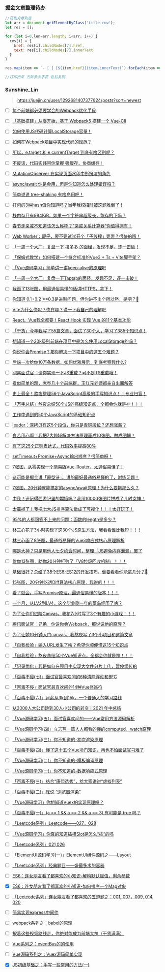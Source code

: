 ### 掘金文章整理待办

```javascript
//获取文章列表
let arr = document.getElementByClass('title-row');
let res = [];

for (let i=0,len=arr.length; i<arr; i++) {
  res[i] = {
    href: res[i].childNodes[7].href,
    text: res[i].childNodes[7].innerText
  }
}

res.map(item => `- [ ] [${item.href}](item.innerText)`).forEach(item => console.log(item))

//打印出来 去除多余字符 黏贴复制
```



### Sunshine_Lin

> https://juejin.cn/user/1292681407377624/posts?sort=newest



 - [ ] [每个前端都必须要学会的Webpack优化手段](https://juejin.cn/post/7083519723484708878)
 - [ ] [「基础搭建」从零开始，基于 Webpack5 搭建一个 Vue-Cli](https://juejin.cn/post/7075136766428217358)
 - [ ] [如何使用JS代码计算LocalStorage容量！](https://juejin.cn/post/7072166349329399838)
 - [ ] [如何在Webpack项目中实现代码的规范？](https://juejin.cn/post/7084564788365721613)
 - [ ] [所以，e.target 和 e.currentTarget 到底有啥区别呢？](https://juejin.cn/post/7069569810220187678)
 - [ ] [不废话，代码实践带你掌握 强缓存、协商缓存！](https://juejin.cn/post/7065895592613904392)
 - [ ] [MutationObserver 在实现页面水印中所扮演的角色](https://juejin.cn/post/7065124657413750821)
 - [ ] [async/await 你是会用，但是你知道怎么处理错误吗？](https://juejin.cn/post/7064389512729722910)
 - [ ] [简单说说 tree-shaking 有啥鸟用吧！](https://juejin.cn/post/7062180864968359943)
 - [ ] [打包的3种hash值你知道吗？当年我校招时被这题难倒了！](https://juejin.cn/post/7060688758370205733)
 - [ ] [栈内存只有984KiB，如果一个字符串超级长，能存的下吗？](https://juejin.cn/post/7054195221239693342)
 - [ ] [春节走亲戚不知道该怎么称呼？”亲戚关系计算器“你值得拥有！](https://juejin.cn/post/7051347332813553700)
 - [ ] [Web Worker：靓仔，要不要试试开个「子线程」耍耍？很快的哦！](https://juejin.cn/post/7051110516906786830)
 - [ ] [「一周一个大厂」复盘一下 拼多多 的面经，发现不足，逐一击破！](https://juejin.cn/post/7045946373123883039)
 - [ ] [「保姆式教学」如何搭建一个符合标准的Vue3 + Ts + Vite脚手架？](https://juejin.cn/post/7044539879640236045)
 - [ ] [「Vue源码学习」简单讲一讲keep-alive的原理吧](https://juejin.cn/post/7043401297302650917)
 - [ ] [「一周一个大厂」复盘一下Taptap的面经，发现不足，逐一击破！](https://juejin.cn/post/7042514828912492581)
 - [ ] [我画了13张图，用最通俗易懂的话讲HTTPS，拿下！](https://juejin.cn/post/7042158171778973732)
 - [ ] [你知道 0.1+0.2 ==0.3是进制问题，但你讲不出个所以然，是吧？🐶](https://juejin.cn/post/7041546152994406430)
 - [ ] [Vite为什么快呢？快在哪？说一下我自己的理解吧](https://juejin.cn/post/7040750959764439048)
 - [ ] [React、Vue我全都要！React Hook 实现 Vue 的11个基本功能](https://juejin.cn/post/7037130413155811341)
 - [ ] [「干货」今年我写了55篇文章，面试了30个人，学习了385个知识点！](https://juejin.cn/post/7035905352746926116)
 - [ ] [想知道一个20k级别前端在项目中是怎么使用LocalStorage的吗？](https://juejin.cn/post/7033749571939336228)
 - [ ] [你说你会Promise？那你解决一下项目中的这五个难题？](https://juejin.cn/post/7033395086696136711)
 - [ ] [后端一次给你10万条数据，如何优雅展示，到底考察我什么?](https://juejin.cn/post/7031923575044964389)
 - [ ] [网易面试官：请你实现一下JS重载？可不是TS重载哦！](https://juejin.cn/post/7031525301414805518)
 - [ ] [看似简单的题，席卷几十个前端群，王红元老师都亲自出面解答](https://juejin.cn/post/7030425359392882695)
 - [ ] [史上最全！熬夜整理56个JavaScript高级的手写知识点！！专业扫盲！](https://juejin.cn/post/7023906112843808804)
 - [ ] [「万字总结」熬夜总结50个JS的高级知识点，全都会你就是神！！！](https://juejin.cn/post/7022795467821940773)
 - [ ] [工作中遇到的50个JavaScript的基础知识点](https://juejin.cn/post/7020940475133591566)
 - [ ] [leader：深拷贝有这5个段位，你只是青铜段位？还想涨薪？](https://juejin.cn/post/7017991655009566728)
 - [ ] [良苦用心啊！我把7大跨域解决方法原理画成10张图，做成图解！](https://juejin.cn/post/7017614708832206878)
 - [ ] [有了这25个正则表达式，代码效率提高80%](https://juejin.cn/post/7016871226899431431)
 - [ ] [setTimeout+Promise+Async输出顺序？很简单呀！](https://juejin.cn/post/7016298598883131423)
 - [ ] [7张图，从零实现一个简易版Vue-Router，太通俗易懂了！](https://juejin.cn/post/7012272146907037732)
 - [ ] [这可能是掘金讲「原型链」，讲的最好最通俗易懂的了，附练习题！](https://juejin.cn/post/7007416743215759373)
 - [ ] [7张图，20分钟就能搞定的async/await原理！为什么要拖那么久？](https://juejin.cn/post/7007031572238958629)
 - [ ] [中秋！还记得西游记里的嫦娥吗？我用10000张图片拼成了儿时女神！](https://juejin.cn/post/7005221466014744612)
 - [ ] [太震撼了！我把七大JS排序算法做成了可视化！！！太好玩了！](https://juejin.cn/post/7004454008634998821)
 - [ ] [95%的人都回答不上来的问题：函数的length是多少？](https://juejin.cn/post/7003369591967596552)
 - [ ] [林三心花了3小时实现了这30个JS原生方法，我看看谁比我短！！！](https://juejin.cn/post/7002248038529892383)
 - [ ] [林三心画了8张图，最通俗易懂的Vue3响应式核心原理解析](https://juejin.cn/post/7001999813344493581)
 - [ ] [哪是大神？只是用他人七夕约会时间，整理「JS避免内存泄漏」罢了](https://juejin.cn/post/6996828267068014600)
 - [ ] [赠你13张图，助你20分钟打败了「V8垃圾回收机制」！！！](https://juejin.cn/post/6995706341041897486)
 - [ ] [基础很好？总结了38个ES6-ES12的开发技巧，倒要看看你能拿几分？🐶](https://juejin.cn/post/6995334897065787422)
 - [ ] [15张图，20分钟吃透Diff算法核心原理，我说的！！！](https://juejin.cn/post/6994959998283907102)
 - [ ] [看了就会，手写Promise原理，最通俗易懂的版本！！！](https://juejin.cn/post/6994594642280857630)
 - [ ] [一个月，从LV2到LV4，这个毕业刚一年的菜鸟经历了啥？](https://juejin.cn/post/6990146025100935205)
 - [ ] [为了让你们进阶Canvas，我花7小时写了3个有趣的小游戏！！！](https://juejin.cn/post/6989003710030413838)
 - [ ] [腾讯面试官：兄弟，你说你会Webpack，那说说他的原理？](https://juejin.cn/post/6987180860852142093)
 - [ ] [为了让她10分钟入门canvas，我熬夜写了3个小项目和这篇文章](https://juejin.cn/post/6986785259966857247)
 - [ ] [「自我检验」输入URL发生了啥？希望你顺便懂这15个知识点](https://juejin.cn/post/6986416221323264030)
 - [ ] [「自我检验」熬夜总结50个Vue知识点，全都会你就是神！！！](https://juejin.cn/post/6984210440276410399)
 - [ ] [「记录优化」我是如何在项目中实现大文件分片上传，暂停续传的](https://juejin.cn/post/6982877680068739085)
 - [ ] [「百毒不侵(七)」面试官最喜欢问的6种清除浮动和BFC](https://juejin.cn/post/6982179919597928485)
 - [ ] [「百毒不侵」面试官最喜欢问的14种Vue修饰符](https://juejin.cn/post/6981628129089421326)
 - [ ] [「百毒不侵(六)」月薪从3k到15k，一个普通人的学习路线](https://juejin.cn/post/6979778540044550152)
 - [ ] [从3000人大公司跳到30人小公司的转变｜2021 年中总结](https://juejin.cn/post/6977702818614345736)
 - [ ] [「Vue源码学习(五)」面试官喜欢问的——Vue常用方法源码解析](https://juejin.cn/post/6974293864345518087)
 - [ ] [「Vue源码学习(四)」立志写一篇人人都看的懂的computed，watch原理](https://juejin.cn/post/6974293549135167495)
 - [ ] [「Vue源码学习(三)」你不知道的-初次渲染原理](https://juejin.cn/post/6970209585671979044)
 - [ ] [「百毒不侵(四)」懂了这十五个Vue冷门知识，再也不怕面试官刁难了](https://juejin.cn/post/6969862183387660324)
 - [ ] [「Vue源码学习(二)」你不知道的-模板编译原理](https://juejin.cn/post/6969563640416436232)
 - [ ] [「Vue源码学习(一)」你不知道的-数据响应式原理](https://juejin.cn/post/6968732684247892005)
 - [ ] [「百毒不侵(三)」结合“康熙选秀”，给大家讲讲“虚拟列表”](https://juejin.cn/post/6966179727329460232)
 - [ ] [「百毒不侵(二)」戏说 “浏览器渲染”](https://juejin.cn/post/6955321016121819167)
 - [ ] [「Vue源码学习」你想知道Vuex的实现原理吗？](https://juejin.cn/post/6952473110377414686)
 - [ ] [「百毒不侵(一)」(a == 1 && a == 2 && a == 3) 有可能是 true 吗？](https://juejin.cn/post/6950664413317693470)
 - [ ] [「Leetcode系列」Leetcode——027，028](https://juejin.cn/post/6950565228350275597)
 - [ ] [「Vue源码学习」你真的知道插槽Slot是怎么“插”的吗](https://juejin.cn/post/6949848530781470733)
 - [ ] [「Leetcode系列」021,026](https://juejin.cn/post/6949770498746089509)
 - [ ] [「ElementUI源码学习(一)」ElementUI组件源码之——Layout](https://juejin.cn/post/6949113659637366814)
 - [ ] [「Leetcode系列」经典题目——盛最多水的容器](https://juejin.cn/post/6941009346352381989)
 - [ ] [ES6：连女朋友看了都喜欢的小知识-解构默认赋值，剩余参数](https://juejin.cn/post/6940994836887502856)
 - [x] [ES6：连女朋友看了都喜欢的小知识-如何排序一个Map对象](https://juejin.cn/post/6940644097652703246)
 - [ ] [「Leetcode系列」连女朋友看了都喜欢的五道题之：001, 007，009, 014, 020](https://juejin.cn/post/6938988563031654413)
 - [ ] [简易实现express中间件](https://juejin.cn/post/6920129718163341320)
 - [ ] [webpack系列之：babel的原理](https://juejin.cn/post/6844904190343381005)
 - [ ] [按着这些视频路线走，你绝对能成为前端大神（干货满满）](https://juejin.cn/post/6844904185163415560)
 - [ ] [Vue系列之：eventBus的的使用](https://juejin.cn/post/6844904176686727176)
 - [ ] [Vue源码系列之：Vuex源码简单实现](https://juejin.cn/post/6844904183448109063)
 - [x] [JS初级基础之：手写一些常用的方法(一)](https://juejin.cn/post/6844904179815858190)



